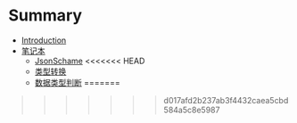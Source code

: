 # Summary

* [Introduction](README.md)
* [笔记本](book/README.md)
    * [JsonSchame](book/json-schame.md)
<<<<<<< HEAD
  *   [类型转换](book/type-conversion.md)
  *   [数据类型判断](book/data-type.md)
=======
>>>>>>> d017afd2b237ab3f4432caea5cbd584a5c8e5987
